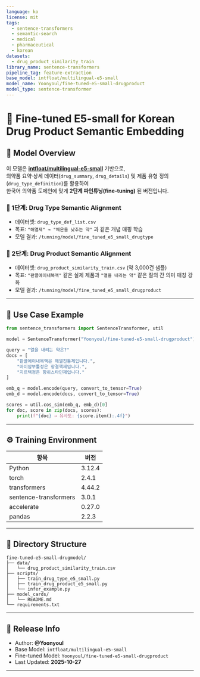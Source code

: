 ```yaml
---
language: ko
license: mit
tags:
  - sentence-transformers
  - semantic-search
  - medical
  - pharmaceutical
  - korean
datasets:
  - drug_product_similarity_train
library_name: sentence-transformers
pipeline_tag: feature-extraction
base_model: intfloat/multilingual-e5-small
model_name: Yoonyoul/fine-tuned-e5-small-drugproduct
model_type: sentence-transformer
---
```


# 🧬 Fine-tuned E5-small for Korean Drug Product Semantic Embedding

## 📘 Model Overview
이 모델은 **[intfloat/multilingual-e5-small](https://huggingface.co/intfloat/multilingual-e5-small)** 기반으로,  
의약품 요약·상세 데이터(`drug_summary`, `drug_details`) 및 제품 유형 정의(`drug_type_definition`)를 활용하여  
한국어 의약품 도메인에 맞게 **2단계 파인튜닝(fine-tuning)** 된 버전입니다.

### 🔹 1단계: Drug Type Semantic Alignment
- 데이터셋: `drug_type_def_list.csv`  
- 목표: `"해열제" → "체온을 낮추는 약"` 과 같은 개념 매핑 학습  
- 모델 결과: `/tunning/model/fine_tuned_e5_small_drugtype`

### 🔹 2단계: Drug Product Semantic Alignment
- 데이터셋: `drug_product_similarity_train.csv` (약 3,000건 샘플)  
- 목표: `"판콜에이내복액"` 같은 실제 제품과 `"열을 내리는 약"` 같은 질의 간 의미 매칭 강화  
- 모델 결과: `/tunning/model/fine_tuned_e5_small_drugproduct`

---

## 🧠 Use Case Example

```python
from sentence_transformers import SentenceTransformer, util

model = SentenceTransformer("Yoonyoul/fine-tuned-e5-small-drugproduct")

query = "열을 내리는 약은?"
docs = [
    "판콜에이내복액은 해열진통제입니다.",
    "마이암부톨정은 항결핵제입니다.",
    "지르텍정은 항히스타민제입니다."
]

emb_q = model.encode(query, convert_to_tensor=True)
emb_d = model.encode(docs, convert_to_tensor=True)

scores = util.cos_sim(emb_q, emb_d)[0]
for doc, score in zip(docs, scores):
    print(f"{doc} → 유사도: {score.item():.4f}")
```

---

## ⚙️ Training Environment

| 항목 | 버전 |
|------|------|
| Python | 3.12.4 |
| torch | 2.4.1 |
| transformers | 4.44.2 |
| sentence-transformers | 3.0.1 |
| accelerate | 0.27.0 |
| pandas | 2.2.3 |

---

## 🧩 Directory Structure

```
fine-tuned-e5-small-drugmodel/
├── data/
│   └── drug_product_similarity_train.csv
├── scripts/
│   ├── train_drug_type_e5_small.py
│   ├── train_drug_product_e5_small.py
│   └── infer_example.py
├── model_cards/
│   └── README.md
└── requirements.txt
```

---

## 📅 Release Info
- Author: **@Yoonyoul**
- Base Model: `intfloat/multilingual-e5-small`
- Fine-tuned Model: `Yoonyoul/fine-tuned-e5-small-drugproduct`
- Last Updated: **2025-10-27**

---

